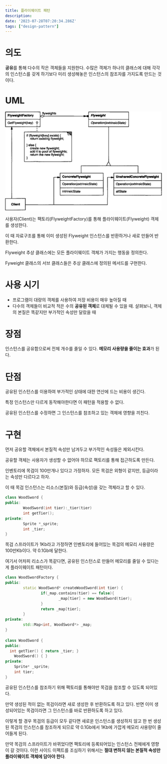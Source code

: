 ```yaml
---
title: 플라이웨이트 패턴
description:
date: '2023-07-28T07:20:34.286Z'
tags: ["design-pattern"]
---
```


# 의도

**공유**를 통해 다수의 작은 객체들을 지원한다. 수많은 객체가 하나의 클래스에 대해 각각의 인스턴스를 갖게 하기보다 미리 생성해놓은 인스턴스의 참조자를 가지도록 만드는 것이다.

# UML

![Alt text](image.png)

사용자(Client)는 팩토리(FlyweightFactory)를 통해 플라이웨이트(Flyweight) 객체를 생성한다.

이 때 자료구조를 통해 이미 생성된 Flyweight 인스턴스를 반환하거나 새로 만들어 반환한다.

Flyweight 추상 클래스에는 모든 플라이웨이트 객체가 가지는 행동을 정의한다.

Fyweight 클래스의 서브 클래스들은 추상 클래스에 정의된 메서드를 구현한다.

# 사용 시기

- 프로그램이 대량의 객체를 사용하여 저장 비용이 매우 높아질 때
- 다수의 객체들이 비교적 적은 수의 **공유된 객체**로 대체될 수 있을 때. 살펴보니, 객체의 본질은 똑같지만 부가적인 속성만 달랐을 때

# 장점

인스턴스를 공유함으로써 전체 개수를 줄일 수 있다. **메모리 사용량을 줄이는 효과**가 된다.

# 단점

공유된 인스턴스를 이용하여 부가적인 상태에 대한 연산에 드는 비용이 생긴다.

특정 인스턴스만 다르게 동작해야한다면 이 패턴을 적용할 수 없다.

공유된 인스턴스를 수정하면 그 인스턴스를 참조하고 있는 객체에 영향을 끼친다.

# 구현

먼저 공유할 객체에서 본질적 속성만 남겨두고 부가적인 속성들은 제외시킨다.

공유할 객체는 사용자가 생성할 수 없어야 하므로 팩토리를 통해 접근하도록 만든다.

인벤토리에 목검이 100만개나 있다고 가정하자. 모든 목검은 외형이 같지만, 등급이라는 속성만 다르다고 하자.

이 때 목검 인스턴스는 리소스(본질)와 등급(속성)을 갖는 객체라고 할 수 있다. 

```cpp
class WoodSword {
public:
		WoodSword(int tier):_tier(tier)
		int getTier();
private:
		Sprite *_sprite;
		int _tier;
}
```

목검 스프라이트가 1Kb라고 가정하면 인벤토리에 들어있는 목검의 메모리 사용량은 100만Kb이다. 약 0.1Gb에 달한다.

여기서 어차피 리소스가 똑같다면, 공유된 인스턴스로 만들어 메모리를 줄일 수 있다는게 플라이웨이트 패턴이다.

```cpp
class WoodSwordFactory {
public:
		static WoodSword* createWoodSword(int tier) {
				if(_map.contains(tier) == false){
						_map[tier] = new WoodSword(tier);
				}
				return _map[tier];
		}
private:
		std::Map<int, WoodSword*> _map;
}

class WoodSword {
public:
  int getTier() { return _tier; }
    WoodSword() { }
private:
    Sprite* _sprite;
    int tier;
}
```

공유된 인스턴스를 참조하기 위해 팩토리를 통해야만 목검을 참조할 수 있도록 되어있다.

만약 생성된 적이 없는 목검이라면 새로 생성한 후 반환하도록 하고 있다. 반면 이미 생성되어있는 목검이라면 그 인스턴스를 바로 반환하도록 하고 있다.

이렇게 할 경우 목검의 등급이 모두 같다면 새로운 인스턴스를 생성하지 않고 한 번 생성된 목검의 인스턴스를 참조하게 되므로 약 0.1Gb에서 1Kb에 가깝게 메모리 샤용량이 줄어들게 된다.

만약 목검의 스프라이트가 바뀌었다면 팩토리에 등록되어있는 인스턴스 전체에게 영향이 갈 것이다. 이런 사이드 이펙트를 조심하기 위해서는 **절대 변하지 않는 본질적 속성만 플라이웨이트 객체에 담아야 한다**.
